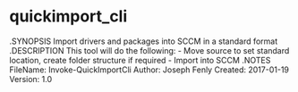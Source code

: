 # quickimport_cli
.SYNOPSIS
   Import drivers and packages into SCCM in a standard format
.DESCRIPTION
   This tool will do the following:
    - Move source to set standard location, create folder structure if required
    - Import into SCCM
.NOTES
    FileName:   Invoke-QuickImportCli
    Author:     Joseph Fenly
    Created:    2017-01-19
    Version:    1.0

